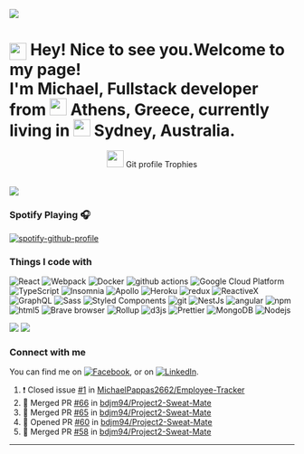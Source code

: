 ![](https://visitor-badge-reloaded.herokuapp.com/badge?page_id=michaelpappas2662&color=55acb7&style=for-the-badge&logo=Github)

<h1><img src="https://emojis.slackmojis.com/emojis/images/1531849430/4246/blob-sunglasses.gif?1531849430" width="30" align="center"/> Hey! Nice to see you.Welcome to my page! </br> I'm Michael, Fullstack developer from <img src="https://img.icons8.com/color/48/000000/greece-circular.png" width="30"> <b>Athens, Greece</b>, currently living in <img src="https://img.icons8.com/color/48/000000/australia-circular.png" width="30"/> <b>Sydney, Australia</b>.
</h1>

<p align="center"><img src="https://media.giphy.com/media/QaMcXSekUWx7aogAUr/giphy.gif" width="30" />&nbsp;Git profile Trophies</p><br>
<img align="center" src="https://github-profile-trophy.vercel.app/?username=MichaelPappas2662&theme=onestar" />




### Spotify Playing 🎧

[![spotify-github-profile](https://spotify-github-profile.vercel.app/api/view?uid=31c63oung2u4u4as5ufw45xgkuum&cover_image=false&theme=default)](https://github.com/kittinan/spotify-github-profile)


<h3>Things I code with</h3>
<p>
  <img alt="React" src="https://img.shields.io/badge/-React-45b8d8?style=flat-square&logo=react&logoColor=white" />
  <img alt="Webpack" src="https://img.shields.io/badge/-Webpack-8DD6F9?style=flat-square&logo=webpack&logoColor=white" /> 
  <img alt="Docker" src="https://img.shields.io/badge/-Docker-46a2f1?style=flat-square&logo=docker&logoColor=white" />
  <img alt="github actions" src="https://img.shields.io/badge/-Github_Actions-2088FF?style=flat-square&logo=github-actions&logoColor=white" />
  <img alt="Google Cloud Platform" src="https://img.shields.io/badge/-Google_Cloud_Platform-1a73e8?style=flat-square&logo=google-cloud&logoColor=white" />
  <img alt="TypeScript" src="https://img.shields.io/badge/-TypeScript-007ACC?style=flat-square&logo=typescript&logoColor=white" />
  <img alt="Insomnia" src="https://img.shields.io/badge/-Insomnia-5849BE?style=flat-square&logo=insomnia&logoColor=white" />
  <img alt="Apollo" src="https://img.shields.io/badge/-Apollo%20GraphQL-311C87?style=flat-square&logo=apollo-graphql&logoColor=white" />
  <img alt="Heroku" src="https://img.shields.io/badge/-Heroku-430098?style=flat-square&logo=heroku&logoColor=white" />
  <img alt="redux" src="https://img.shields.io/badge/-Redux-764ABC?style=flat-square&logo=redux&logoColor=white" />
  <img alt="ReactiveX" src="https://img.shields.io/badge/-RxJs-B7178C?style=flat-square&logo=reactivex&logoColor=white" />
  <img alt="GraphQL" src="https://img.shields.io/badge/-GraphQL-E10098?style=flat-square&logo=graphql&logoColor=white" />
  <img alt="Sass" src="https://img.shields.io/badge/-Sass-CC6699?style=flat-square&logo=sass&logoColor=white" />
  <img alt="Styled Components" src="https://img.shields.io/badge/-Styled_Components-db7092?style=flat-square&logo=styled-components&logoColor=white" />
  <img alt="git" src="https://img.shields.io/badge/-Git-F05032?style=flat-square&logo=git&logoColor=white" />
  <img alt="NestJs" src="https://img.shields.io/badge/-NestJs-ea2845?style=flat-square&logo=nestjs&logoColor=white" />
  <img alt="angular" src="https://img.shields.io/badge/-Angular-DD0031?style=flat-square&logo=angular&logoColor=white" />
  <img alt="npm" src="https://img.shields.io/badge/-NPM-CB3837?style=flat-square&logo=npm&logoColor=white" />
  <img alt="html5" src="https://img.shields.io/badge/-HTML5-E34F26?style=flat-square&logo=html5&logoColor=white" />
  <img alt="Brave browser" src="https://img.shields.io/badge/-Brave_Browser-FB542B?style=flat-square&logo=brave&logoColor=white" />
  <img alt="Rollup" src="https://img.shields.io/badge/-Rollup-EC4A3F?style=flat-square&logo=rollup.js&logoColor=white" />
  <img alt="d3js" src="https://img.shields.io/badge/-D3.js-F9A03C?style=flat-square&logo=d3.js&logoColor=white" />
  <img alt="Prettier" src="https://img.shields.io/badge/-Prettier-F7B93E?style=flat-square&logo=prettier&logoColor=white" />
  <img alt="MongoDB" src="https://img.shields.io/badge/-MongoDB-13aa52?style=flat-square&logo=mongodb&logoColor=white" />
  <img alt="Nodejs" src="https://img.shields.io/badge/-Nodejs-43853d?style=flat-square&logo=Node.js&logoColor=white" />
</p>


<img align="stretch" src="https://github-readme-stats.vercel.app/api/top-langs/?username=michaelpappas2662&theme=dark" />
<img align="stretch" src="https://github-readme-stats.vercel.app/api?username=michaelpappas2662&show_icons=true&theme=dark" />

### Connect with me

<!-- Actual text -->

You can find me on [![Facebook][1.2]][1], or on [![LinkedIn][3.2]][2].

<!--START_SECTION:activity-->
1. ❗️ Closed issue [#1](https://github.com/MichaelPappas2662/Employee-Tracker/issues/1) in [MichaelPappas2662/Employee-Tracker](https://github.com/MichaelPappas2662/Employee-Tracker)
2. 🎉 Merged PR [#66](https://github.com/bdjm94/Project2-Sweat-Mate/pull/66) in [bdjm94/Project2-Sweat-Mate](https://github.com/bdjm94/Project2-Sweat-Mate)
3. 🎉 Merged PR [#65](https://github.com/bdjm94/Project2-Sweat-Mate/pull/65) in [bdjm94/Project2-Sweat-Mate](https://github.com/bdjm94/Project2-Sweat-Mate)
4. 💪 Opened PR [#60](https://github.com/bdjm94/Project2-Sweat-Mate/pull/60) in [bdjm94/Project2-Sweat-Mate](https://github.com/bdjm94/Project2-Sweat-Mate)
5. 🎉 Merged PR [#58](https://github.com/bdjm94/Project2-Sweat-Mate/pull/58) in [bdjm94/Project2-Sweat-Mate](https://github.com/bdjm94/Project2-Sweat-Mate)
<!--END_SECTION:activity-->

<!-- Icons -->

[1.2]: https://img.icons8.com/office/16/000000/facebook-new.png (twitter icon without padding)
[3.2]: https://img.icons8.com/officexs/16/000000/linkedin.png (LinkedIn icon without padding)

<!-- Links to your social media accounts -->

[1]: https://www.facebook.com/profile.php?id=100010527543286
[2]: https://www.linkedin.com/in/michael-pappas-460651123

---
[linkedin]: https://www.linkedin.com/in/michael-pappas-460651123
[intagram]: https://www.instagram.com/michaelpappas9/
[facebook]: https://www.facebook.com/profile.php?id=100010527543286
